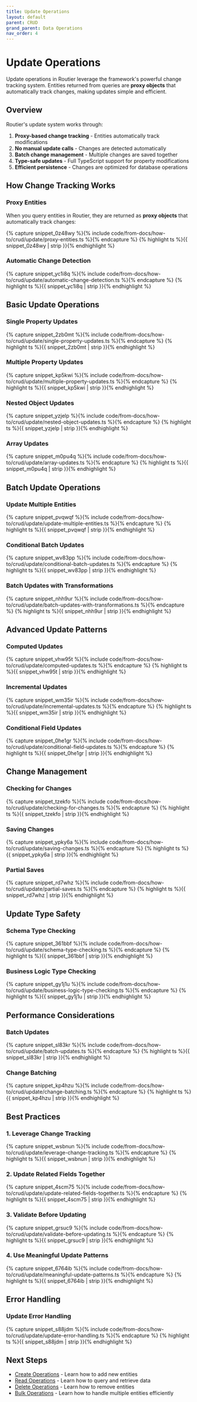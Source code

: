 ```yaml
---
title: Update Operations
layout: default
parent: CRUD
grand_parent: Data Operations
nav_order: 4
---
```


# Update Operations

Update operations in Routier leverage the framework's powerful change tracking system. Entities returned from queries are **proxy objects** that automatically track changes, making updates simple and efficient.

## Overview

Routier's update system works through:

1. **Proxy-based change tracking** - Entities automatically track modifications
2. **No manual update calls** - Changes are detected automatically
3. **Batch change management** - Multiple changes are saved together
4. **Type-safe updates** - Full TypeScript support for property modifications
5. **Efficient persistence** - Changes are optimized for database operations

## How Change Tracking Works

### Proxy Entities

When you query entities in Routier, they are returned as **proxy objects** that automatically track changes:

{% capture snippet_0z48wy %}{% include code/from-docs/how-to/crud/update/proxy-entities.ts %}{% endcapture %}
{% highlight ts %}{{ snippet_0z48wy  | strip }}{% endhighlight %}

### Automatic Change Detection

{% capture snippet_yc1i8q %}{% include code/from-docs/how-to/crud/update/automatic-change-detection.ts %}{% endcapture %}
{% highlight ts %}{{ snippet_yc1i8q  | strip }}{% endhighlight %}

## Basic Update Operations

### Single Property Updates

{% capture snippet_2zb0mt %}{% include code/from-docs/how-to/crud/update/single-property-updates.ts %}{% endcapture %}
{% highlight ts %}{{ snippet_2zb0mt  | strip }}{% endhighlight %}

### Multiple Property Updates

{% capture snippet_kp5kwi %}{% include code/from-docs/how-to/crud/update/multiple-property-updates.ts %}{% endcapture %}
{% highlight ts %}{{ snippet_kp5kwi  | strip }}{% endhighlight %}

### Nested Object Updates

{% capture snippet_yzjelp %}{% include code/from-docs/how-to/crud/update/nested-object-updates.ts %}{% endcapture %}
{% highlight ts %}{{ snippet_yzjelp  | strip }}{% endhighlight %}

### Array Updates

{% capture snippet_m0pu4q %}{% include code/from-docs/how-to/crud/update/array-updates.ts %}{% endcapture %}
{% highlight ts %}{{ snippet_m0pu4q  | strip }}{% endhighlight %}

## Batch Update Operations

### Update Multiple Entities

{% capture snippet_pvqwqf %}{% include code/from-docs/how-to/crud/update/update-multiple-entities.ts %}{% endcapture %}
{% highlight ts %}{{ snippet_pvqwqf  | strip }}{% endhighlight %}

### Conditional Batch Updates

{% capture snippet_wv83pp %}{% include code/from-docs/how-to/crud/update/conditional-batch-updates.ts %}{% endcapture %}
{% highlight ts %}{{ snippet_wv83pp  | strip }}{% endhighlight %}

### Batch Updates with Transformations

{% capture snippet_nhh9ur %}{% include code/from-docs/how-to/crud/update/batch-updates-with-transformations.ts %}{% endcapture %}
{% highlight ts %}{{ snippet_nhh9ur  | strip }}{% endhighlight %}

## Advanced Update Patterns

### Computed Updates

{% capture snippet_vhw95t %}{% include code/from-docs/how-to/crud/update/computed-updates.ts %}{% endcapture %}
{% highlight ts %}{{ snippet_vhw95t  | strip }}{% endhighlight %}

### Incremental Updates

{% capture snippet_wm35ir %}{% include code/from-docs/how-to/crud/update/incremental-updates.ts %}{% endcapture %}
{% highlight ts %}{{ snippet_wm35ir  | strip }}{% endhighlight %}

### Conditional Field Updates

{% capture snippet_0he1gr %}{% include code/from-docs/how-to/crud/update/conditional-field-updates.ts %}{% endcapture %}
{% highlight ts %}{{ snippet_0he1gr  | strip }}{% endhighlight %}

## Change Management

### Checking for Changes

{% capture snippet_tzekfo %}{% include code/from-docs/how-to/crud/update/checking-for-changes.ts %}{% endcapture %}
{% highlight ts %}{{ snippet_tzekfo  | strip }}{% endhighlight %}

### Saving Changes

{% capture snippet_ypky6a %}{% include code/from-docs/how-to/crud/update/saving-changes.ts %}{% endcapture %}
{% highlight ts %}{{ snippet_ypky6a  | strip }}{% endhighlight %}

### Partial Saves

{% capture snippet_rd7whz %}{% include code/from-docs/how-to/crud/update/partial-saves.ts %}{% endcapture %}
{% highlight ts %}{{ snippet_rd7whz  | strip }}{% endhighlight %}

## Update Type Safety

### Schema Type Checking

{% capture snippet_361bbf %}{% include code/from-docs/how-to/crud/update/schema-type-checking.ts %}{% endcapture %}
{% highlight ts %}{{ snippet_361bbf  | strip }}{% endhighlight %}

### Business Logic Type Checking

{% capture snippet_gy1j1u %}{% include code/from-docs/how-to/crud/update/business-logic-type-checking.ts %}{% endcapture %}
{% highlight ts %}{{ snippet_gy1j1u  | strip }}{% endhighlight %}

## Performance Considerations

### Batch Updates

{% capture snippet_sl83kr %}{% include code/from-docs/how-to/crud/update/batch-updates.ts %}{% endcapture %}
{% highlight ts %}{{ snippet_sl83kr  | strip }}{% endhighlight %}

### Change Batching

{% capture snippet_kp4hzu %}{% include code/from-docs/how-to/crud/update/change-batching.ts %}{% endcapture %}
{% highlight ts %}{{ snippet_kp4hzu  | strip }}{% endhighlight %}

## Best Practices

### 1. **Leverage Change Tracking**

{% capture snippet_wsbnun %}{% include code/from-docs/how-to/crud/update/leverage-change-tracking.ts %}{% endcapture %}
{% highlight ts %}{{ snippet_wsbnun  | strip }}{% endhighlight %}

### 2. **Update Related Fields Together**

{% capture snippet_4scm75 %}{% include code/from-docs/how-to/crud/update/update-related-fields-together.ts %}{% endcapture %}
{% highlight ts %}{{ snippet_4scm75  | strip }}{% endhighlight %}

### 3. **Validate Before Updating**

{% capture snippet_grsuc9 %}{% include code/from-docs/how-to/crud/update/validate-before-updating.ts %}{% endcapture %}
{% highlight ts %}{{ snippet_grsuc9  | strip }}{% endhighlight %}

### 4. **Use Meaningful Update Patterns**

{% capture snippet_6764ib %}{% include code/from-docs/how-to/crud/update/meaningful-update-patterns.ts %}{% endcapture %}
{% highlight ts %}{{ snippet_6764ib  | strip }}{% endhighlight %}

## Error Handling

### Update Error Handling

{% capture snippet_s88jdm %}{% include code/from-docs/how-to/crud/update/update-error-handling.ts %}{% endcapture %}
{% highlight ts %}{{ snippet_s88jdm  | strip }}{% endhighlight %}

## Next Steps

- [Create Operations](create.md) - Learn how to add new entities
- [Read Operations](read.md) - Learn how to query and retrieve data
- [Delete Operations](delete.md) - Learn how to remove entities
- [Bulk Operations](bulk/README.md) - Learn how to handle multiple entities efficiently
